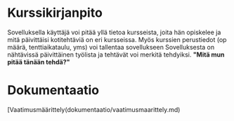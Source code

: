 # Kurssikirjanpito
Sovelluksella käyttäjä voi pitää yllä tietoa kursseista, joita hän opiskelee ja mitä päivittäisi kotitehtäviä on eri kursseissa. Myös kurssien perustiedot (op määrä, tenttiaikataulu, yms) voi tallentaa sovellukseen Sovelluksesta on nähtävissä päivittäinen työlista ja tehtävät voi merkitä tehdyiksi. **"Mitä mun pitää tänään tehdä?"**

# Dokumentaatio
[Vaatimusmäärittely(dokumentaatio/vaatimusmaarittely.md)
